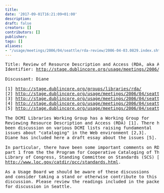```yaml
---
title: 
date: '2017-09-01T16:21:09+01:00'
description: 
draft: false
creators: []
contributors: []
publisher: 
tags: []
aliases:
- "/usage/meetings/2006/04/seattle/rda-review/2006-04-03.0829.index.shtml"
---
```


<pre>
Title: Review of Resource Description and Access (RDA, aka AACR3)
Identifier: <a href="http://stage.dublincore.org/usage/meetings/2006/04/seattle/rda-review/index.shtml">http://stage.dublincore.org/usage/meetings/2006/04/seattle/rda-review/index.shtml</a>

Discussant: Diane

[1] <a href="http://stage.dublincore.org/groups/libraries/rda/">http://stage.dublincore.org/groups/libraries/rda/</a>
[2] <a href="http://stage.dublincore.org/usage/meetings/2006/04/seattle/rda-review/2006-02-06.digest.html">http://stage.dublincore.org/usage/meetings/2006/04/seattle/rda-review/2006-02-06.digest.html</a>
[3] <a href="http://stage.dublincore.org/usage/meetings/2006/04/seattle/rda-review/2006-03-28.rda-discussion.html">http://stage.dublincore.org/usage/meetings/2006/04/seattle/rda-review/2006-03-28.rda-discussion.html</a>
[4] <a href="http://stage.dublincore.org/usage/meetings/2006/04/seattle/rda-review/SCScommentsRDAPart1-excerpts.pdf">http://stage.dublincore.org/usage/meetings/2006/04/seattle/rda-review/SCScommentsRDAPart1-excerpts.pdf</a>
[5] <a href="http://stage.dublincore.org/usage/meetings/2006/04/seattle/rda-review/RDA_for_who.htm">http://stage.dublincore.org/usage/meetings/2006/04/seattle/rda-review/RDA_for_who.htm</a>

The DCMI Libraries Working Group has a Working Group for
Reviewing Resource Description and Access (RDA) [1]. There has
been discussion on various DCMI lists raising fundamental
issues about "cataloging" in the Web environment [2,3].
Diane has included here a draft essay about the issues [5].

In particular, there have been some important comments on RDA
part 1 from the the Program for Cooperative Cataloging of The
Library of Congress, Standing Committee on Standards (SCS) [4],
<a href="http://www.loc.gov/catdir/pcc/standards.html">http://www.loc.gov/catdir/pcc/standards.html</a>.

As a Usage Board we should be aware of these discussions
and consider taking a stand or otherwise contribute to this
discussion. Please review the readings included in the packet
for discussion in Seattle.

</pre>
